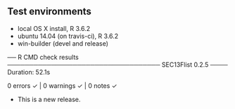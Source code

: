 ## Test environments
* local OS X install, R 3.6.2
* ubuntu 14.04 (on travis-ci), R 3.6.2
* win-builder (devel and release)

── R CMD check results ─────────────────────────────────── SEC13Flist 0.2.5 ────
Duration: 52.1s

0 errors ✓ | 0 warnings ✓ | 0 notes ✓

* This is a new release.
